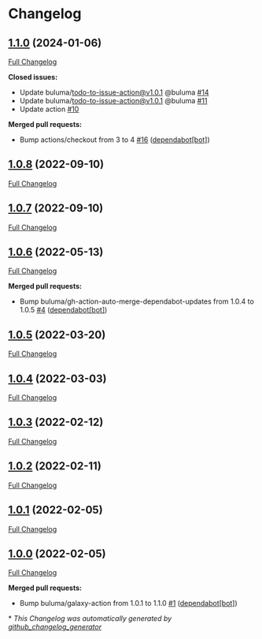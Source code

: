 # Changelog

## [1.1.0](https://github.com/buluma/ansible-role-locale/tree/1.1.0) (2024-01-06)

[Full Changelog](https://github.com/buluma/ansible-role-locale/compare/1.0.8...1.1.0)

**Closed issues:**

- Update buluma/todo-to-issue-action@v1.0.1 @buluma [\#14](https://github.com/buluma/ansible-role-locale/issues/14)
- Update buluma/todo-to-issue-action@v1.0.1 @buluma [\#11](https://github.com/buluma/ansible-role-locale/issues/11)
- Update action [\#10](https://github.com/buluma/ansible-role-locale/issues/10)

**Merged pull requests:**

- Bump actions/checkout from 3 to 4 [\#16](https://github.com/buluma/ansible-role-locale/pull/16) ([dependabot[bot]](https://github.com/apps/dependabot))

## [1.0.8](https://github.com/buluma/ansible-role-locale/tree/1.0.8) (2022-09-10)

[Full Changelog](https://github.com/buluma/ansible-role-locale/compare/1.0.7...1.0.8)

## [1.0.7](https://github.com/buluma/ansible-role-locale/tree/1.0.7) (2022-09-10)

[Full Changelog](https://github.com/buluma/ansible-role-locale/compare/1.0.6...1.0.7)

## [1.0.6](https://github.com/buluma/ansible-role-locale/tree/1.0.6) (2022-05-13)

[Full Changelog](https://github.com/buluma/ansible-role-locale/compare/1.0.5...1.0.6)

**Merged pull requests:**

- Bump buluma/gh-action-auto-merge-dependabot-updates from 1.0.4 to 1.0.5 [\#4](https://github.com/buluma/ansible-role-locale/pull/4) ([dependabot[bot]](https://github.com/apps/dependabot))

## [1.0.5](https://github.com/buluma/ansible-role-locale/tree/1.0.5) (2022-03-20)

[Full Changelog](https://github.com/buluma/ansible-role-locale/compare/1.0.4...1.0.5)

## [1.0.4](https://github.com/buluma/ansible-role-locale/tree/1.0.4) (2022-03-03)

[Full Changelog](https://github.com/buluma/ansible-role-locale/compare/1.0.3...1.0.4)

## [1.0.3](https://github.com/buluma/ansible-role-locale/tree/1.0.3) (2022-02-12)

[Full Changelog](https://github.com/buluma/ansible-role-locale/compare/1.0.2...1.0.3)

## [1.0.2](https://github.com/buluma/ansible-role-locale/tree/1.0.2) (2022-02-11)

[Full Changelog](https://github.com/buluma/ansible-role-locale/compare/1.0.1...1.0.2)

## [1.0.1](https://github.com/buluma/ansible-role-locale/tree/1.0.1) (2022-02-05)

[Full Changelog](https://github.com/buluma/ansible-role-locale/compare/1.0.0...1.0.1)

## [1.0.0](https://github.com/buluma/ansible-role-locale/tree/1.0.0) (2022-02-05)

[Full Changelog](https://github.com/buluma/ansible-role-locale/compare/49b8b3a13562c88d46cd9a7a7935104055e0324b...1.0.0)

**Merged pull requests:**

- Bump buluma/galaxy-action from 1.0.1 to 1.1.0 [\#1](https://github.com/buluma/ansible-role-locale/pull/1) ([dependabot[bot]](https://github.com/apps/dependabot))



\* *This Changelog was automatically generated by [github_changelog_generator](https://github.com/github-changelog-generator/github-changelog-generator)*
